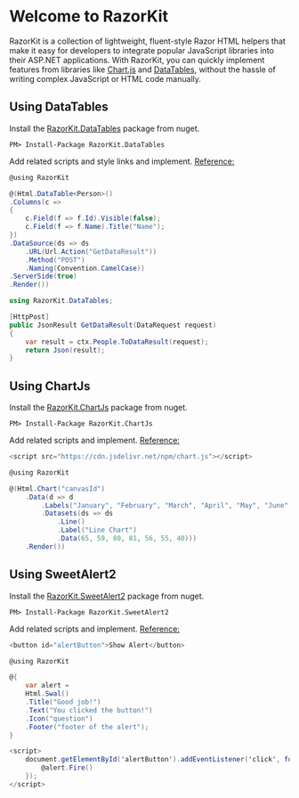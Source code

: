 # Welcome to RazorKit

RazorKit is a collection of lightweight, fluent-style Razor HTML helpers that make it easy for developers to integrate popular JavaScript libraries into their ASP.NET applications. 
With RazorKit, you can quickly implement features from libraries like [Chart.js](https://ekondur.github.io/RazorKit/chartjs/) and [DataTables](https://ekondur.github.io/RazorKit/datatables/), without the hassle of writing complex JavaScript or HTML code manually.

## Using DataTables

Install the [RazorKit.DataTables](https://www.nuget.org/packages/RazorKit.DataTables/) package from nuget.

```
PM> Install-Package RazorKit.DataTables
```

Add related scripts and style links and implement. [Reference:](https://datatables.net/)


```csharp
@using RazorKit

@(Html.DataTable<Person>()
.Columns(c =>
{
    c.Field(f => f.Id).Visible(false);
    c.Field(f => f.Name).Title("Name");
})
.DataSource(ds => ds
    .URL(Url.Action("GetDataResult"))
    .Method("POST")
    .Naming(Convention.CamelCase))
.ServerSide(true)
.Render())
```

```csharp
using RazorKit.DataTables;

[HttpPost]
public JsonResult GetDataResult(DataRequest request)
{
    var result = ctx.People.ToDataResult(request);
    return Json(result);
}
``` 

## Using ChartJs

Install the [RazorKit.ChartJs](https://www.nuget.org/packages/RazorKit.ChartJs/) package from nuget.

```
PM> Install-Package RazorKit.ChartJs
```

Add related scripts and implement. [Reference:](https://www.chartjs.org/docs/latest/getting-started/)

```csharp
<script src="https://cdn.jsdelivr.net/npm/chart.js"></script>

@using RazorKit

@(Html.Chart("canvasId")
    .Data(d => d
        .Labels("January", "February", "March", "April", "May", "June", "July")
        .Datasets(ds => ds
            .Line()
            .Label("Line Chart")
            .Data(65, 59, 80, 81, 56, 55, 40)))
    .Render())
```

## Using SweetAlert2

Install the [RazorKit.SweetAlert2](https://www.nuget.org/packages/RazorKit.SweetAlert2/) package from nuget.

```
PM> Install-Package RazorKit.SweetAlert2
```

Add related scripts and implement. [Reference:](https://sweetalert2.github.io/#download)

```csharp
<button id="alertButton">Show Alert</button>

@using RazorKit

@{
    var alert = 
    Html.Swal()             
    .Title("Good job!")
    .Text("You clicked the button!")
    .Icon("question")
    .Footer("footer of the alert");
}

<script>
    document.getElementById('alertButton').addEventListener('click', function () {
        @alert.Fire()
    });
</script>
```
